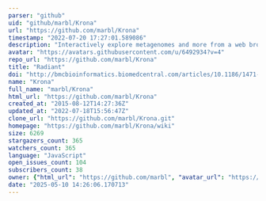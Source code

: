 ```yaml
---
parser: "github"
uid: "github/marbl/Krona"
url: "https://github.com/marbl/Krona"
timestamp: "2022-07-20 17:27:01.589086"
description: "Interactively explore metagenomes and more from a web browser."
avatar: "https://avatars.githubusercontent.com/u/6492934?v=4"
repo_url: "https://github.com/marbl/Krona"
title: "Radiant"
doi: "http://bmcbioinformatics.biomedcentral.com/articles/10.1186/1471-2105-12-385"
name: "Krona"
full_name: "marbl/Krona"
html_url: "https://github.com/marbl/Krona"
created_at: "2015-08-12T14:27:36Z"
updated_at: "2022-07-18T15:56:47Z"
clone_url: "https://github.com/marbl/Krona.git"
homepage: "https://github.com/marbl/Krona/wiki"
size: 6269
stargazers_count: 365
watchers_count: 365
language: "JavaScript"
open_issues_count: 104
subscribers_count: 38
owner: {"html_url": "https://github.com/marbl", "avatar_url": "https://avatars.githubusercontent.com/u/6492934?v=4", "login": "marbl", "type": "Organization"}
date: "2025-05-10 14:26:06.170713"
---
```

